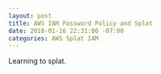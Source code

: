 ```yaml
---
layout: post
title: AWS IAM Password Policy and Splat
date: 2018-01-16 22:31:00 -07:00
categories: AWS Splat IAM
---
```


Learning to splat.